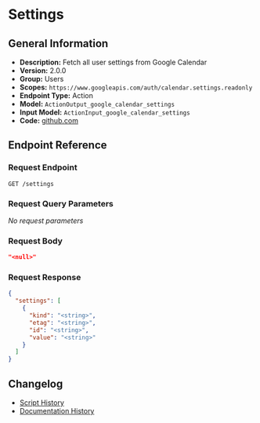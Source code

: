 <!-- BEGIN GENERATED CONTENT -->
# Settings

## General Information

- **Description:** Fetch all user settings from Google Calendar
- **Version:** 2.0.0
- **Group:** Users
- **Scopes:** `https://www.googleapis.com/auth/calendar.settings.readonly`
- **Endpoint Type:** Action
- **Model:** `ActionOutput_google_calendar_settings`
- **Input Model:** `ActionInput_google_calendar_settings`
- **Code:** [github.com](https://github.com/NangoHQ/integration-templates/tree/main/integrations/google-calendar/actions/settings.ts)


## Endpoint Reference

### Request Endpoint

`GET /settings`

### Request Query Parameters

_No request parameters_

### Request Body

```json
"<null>"
```

### Request Response

```json
{
  "settings": [
    {
      "kind": "<string>",
      "etag": "<string>",
      "id": "<string>",
      "value": "<string>"
    }
  ]
}
```

## Changelog

- [Script History](https://github.com/NangoHQ/integration-templates/commits/main/integrations/google-calendar/actions/settings.ts)
- [Documentation History](https://github.com/NangoHQ/integration-templates/commits/main/integrations/google-calendar/actions/settings.md)

<!-- END  GENERATED CONTENT -->

